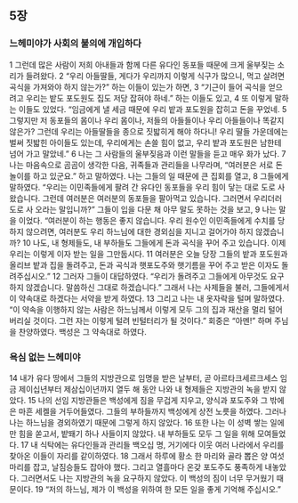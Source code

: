 ## 5장
### 느헤미야가 사회의 불의에 개입하다
1 그런데 많은 사람이 저희 아내들과 함께 다른 유다인 동포들 때문에 크게 울부짖는 소리가 들려왔다.
2 “우리 아들딸들, 게다가 우리까지 이렇게 식구가 많으니, 먹고 살려면 곡식을 가져와야 하지 않는가?” 하는 이들이 있는가 하면,
3 “기근이 들어 곡식을 얻으려고 우리는 밭도 포도원도 집도 저당 잡혀야 하네.” 하는 이들도 있고,
4 또 이렇게 말하는 이들도 있었다. “임금에게 낼 세금 때문에 우리 밭과 포도원을 잡히고 돈을 꾸었네.
5 그렇지만 저 동포들의 몸이나 우리 몸이나, 저들의 아들들이나 우리 아들들이나 똑같지 않은가? 그런데 우리는 아들딸들을 종으로 짓밟히게 해야 하다니! 우리 딸들 가운데에는 벌써 짓밟힌 아이들도 있는데, 우리에게는 손쓸 힘이 없고, 우리 밭과 포도원은 남한테 넘어 가고 말았네.”
6 나는 그 사람들의 울부짖음과 이런 말들을 듣고 매우 화가 났다.
7 나는 마음속으로 곰곰이 생각한 다음, 귀족들과 관리들을 나무라며, “여러분은 서로 돈놀이를 하고 있군요.” 하고 말하였다. 나는 그들의 일 때문에 큰 집회를 열고,
8 그들에게 말하였다. “우리는 이민족들에게 팔려 간 유다인 동포들을 우리 힘이 닿는 대로 도로 사 왔습니다. 그런데 여러분은 여러분의 동포들을 팔아먹고 있습니다. 그러면서 우리더러 도로 사 오라는 말입니까?” 그들이 입을 다문 채 아무 말도 못하는 것을 보고,
9 나는 말을 이었다. “여러분이 하는 행동은 좋지 않습니다. 우리 원수인 이민족들에게 수치를 당하지 않으려면, 여러분도 우리 하느님에 대한 경외심을 지니고 걸어가야 하지 않겠습니까?
10 나도, 내 형제들도, 내 부하들도 그들에게 돈과 곡식을 꾸어 주고 있습니다. 이제 우리는 이렇게 이자 받는 일을 그만둡시다.
11 여러분은 오늘 당장 그들의 밭과 포도원과 올리브 밭과 집을 돌려주고, 돈과 곡식과 햇포도주와 햇기름을 꾸어 주고 받은 이자도 돌려주십시오.”
12 그러자 그들이 대답하였다. “우리가 돌려주고 그들에게 아무것도 요구하지 않겠습니다. 말씀하신 그대로 하겠습니다.” 그래서 나는 사제들을 불러, 그들에게서 이 약속대로 하겠다는 서약을 받게 하였다.
13 그리고 나는 내 옷자락을 털며 말하였다. “이 약속을 이행하지 않는 사람은 하느님께서 이렇게 모두 그의 집과 재산을 멀리 털어 버리실 것이다. 그런 자는 이렇게 털려 빈털터리가 될 것이다.” 회중은 “아멘!” 하며 주님을 찬양하였다. 백성은 그 약속대로 하였다.
### 욕심 없는 느헤미야
14 내가 유다 땅에서 그들의 지방관으로 임명을 받은 날부터, 곧 아르타크세르크세스 임금 제이십년부터 제삼십이년까지 열두 해 동안 나와 내 형제들은 지방관의 녹을 받지 않았다.
15 나의 선임 지방관들은 백성에게 짐을 무겁게 지우고, 양식과 포도주와 그 밖에 은 마흔 세켈을 거두어들였다. 그들의 부하들까지 백성에게 상전 노릇을 하였다. 그러나 나는 하느님을 경외하였기 때문에 그렇게 하지 않았다.
16 또한 나는 이 성벽 쌓는 일에만 힘을 쏟고서, 밭뙈기 하나 사들이지 않았다. 내 부하들도 모두 그 일을 위해 모여들었다.
17 내 식탁에는 유다인들과 관리들 백오십 명, 거기에다 이웃 여러 나라에서 우리를 찾아온 이들이 자리를 같이하였다.
18 그래서 하루에 황소 한 마리와 골라 뽑은 양 여섯 마리를 잡고, 날짐승들도 잡아야 했다. 그리고 열흘마다 온갖 포도주도 풍족하게 내놓았다. 그러면서도 나는 지방관의 녹을 요구하지 않았다. 이 백성의 짐이 너무 무거웠기 때문이다.
19 “저의 하느님, 제가 이 백성을 위하여 한 모든 일을 좋게 기억해 주십시오.”
